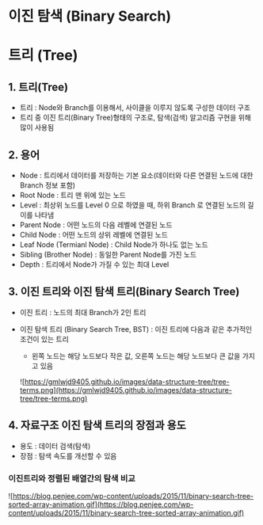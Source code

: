 # 이진 탐색 (Binary Search)

# 트리 (Tree)

## 1. 트리(Tree)

- 트리 : Node와 Branch를 이용해서, 사이클을 이루지 않도록 구성한 데이터 구조
- 트리 중 이진 트리(Binary Tree)형태의 구조로, 탐색(검색) 알고리즘 구현을 위해 많이 사용됨

## 2. 용어

- Node : 트리에서 데이터를 저장하는 기본 요소(데이터와 다른 연결된 노드에 대한 Branch 정보 포함)
- Root Node : 트리 맨 위에 있는 노드
- Level : 최상위 노드를 Level 0 으로 하였을 때, 하위 Branch 로 연결된 노드의 길이를 나타냄
- Parent Node : 어떤 노드의 다음 레벨에 연결된 노드
- Child Node : 어떤 노드의 상위 레벨에 연결된 노드
- Leaf Node (Termianl Node) : Child Node가 하나도 없는 노드
- Sibling (Brother Node) : 동일한 Parent Node를 가진 노드
- Depth : 트리에서 Node가 가질 수 있는 최대 Level

## 3. 이진 트리와 이진 탐색 트리(Binary Search Tree)

- 이진 트리 : 노드의 최대 Branch가 2인 트리
- 이진 탐색 트리 (Binary Search Tree, BST) : 이진 트리에 다음과 같은 추가적인 조건이 있는 트리
    - 왼쪽 노드는 해당 노드보다 작은 값, 오른쪽 노드는 해당 노드보다 큰 값을 가지고 있음
    
    ![https://gmlwjd9405.github.io/images/data-structure-tree/tree-terms.png](https://gmlwjd9405.github.io/images/data-structure-tree/tree-terms.png)
    

## 4. 자료구조 이진 탐색 트리의 장점과 용도

- 용도 : 데이터 검색(탐색)
- 장점 : 탐색 속도를 개선할 수 있음

### 이진트리와 정렬된 배열간의 탐색 비교

![https://blog.penjee.com/wp-content/uploads/2015/11/binary-search-tree-sorted-array-animation.gif](https://blog.penjee.com/wp-content/uploads/2015/11/binary-search-tree-sorted-array-animation.gif)